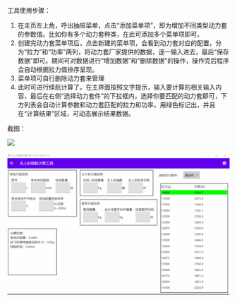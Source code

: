 工具使用步骤：
1. 在主页左上角，呼出抽屉菜单，点击“添加菜单项”，即为增加不同类型动力套的参数值。比如你有多个动力套种类，在此可添加多个菜单项即可。
2. 创建完动力套菜单项后，点击新建的菜单项，会看到动力套对应的配置，分为“拉力”和“功率”两列，将动力套厂家提供的数据，逐一输入进去，最后“保存数据”即可。期间可对数据进行“增加数据”和“删除数据”的操作，操作完后程序会自动根据拉力值排序呈现。
3. 菜单项可自行删除动力套来管理
4. 此时可进行续航计算了。在主界面按照文字提示，输入要计算的相关输入内容，最后在右侧“选择动力套件”的下拉框内，选择你要匹配的动力套即可，下方列表会自动计算参数和动力套匹配的拉力和功率，用绿色标记出，并且在“计算结果”区域，可动态展示结果数据。

截图：

![](./screenshot/screen1.gif)

![](./screenshot/screen2.gif)
